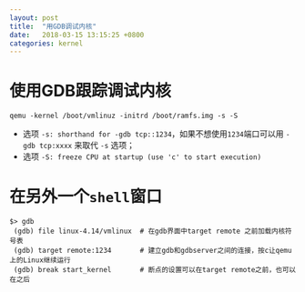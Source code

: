 ```yaml
---
layout: post
title:  "用GDB调试内核"
date:   2018-03-15 13:15:25 +0800
categories: kernel
---
```

# 使用GDB跟踪调试内核
```
qemu -kernel /boot/vmlinuz -initrd /boot/ramfs.img -s -S
```
  * 选项 `-s: shorthand for -gdb tcp::1234`，如果不想使用`1234`端口可以用 `-gdb tcp:xxxx` 来取代 `-s` 选项；
  * 选项 `-S: freeze CPU at startup (use 'c' to start execution)`

# 在另外一个`shell`窗口
```
$> gdb
 (gdb) file linux-4.14/vmlinux  # 在gdb界面中target remote 之前加载内核符号表
 (gdb) target remote:1234       # 建立gdb和gdbserver之间的连接，按c让qemu上的Linux继续运行
 (gdb) break start_kernel       # 断点的设置可以在target remote之前，也可以在之后
```
